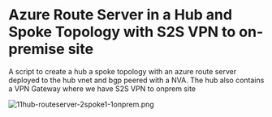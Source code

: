# Azure Route Server in a Hub and Spoke Topology with S2S VPN to on-premise site
A script to create a hub a spoke topology with an azure route server deployed to the hub vnet and bgp peered with a NVA. The hub also contains a VPN Gateway where we have S2S VPN to onprem site

![11hub-routeserver-2spoke1-1onprem.png](azure-route-server/1hub-routeserver-2spoke1-1onprem.png)
